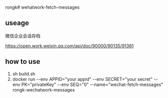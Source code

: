 rongk# wehatwork-fetch-messages

## useage
微信企业会话存档 

https://open.work.weixin.qq.com/api/doc/90000/90135/91361


## how to use 

1. sh build.sh 
2. docker run --env APPID="your appid" --env SECRET="your secret" --env PK="privateKey"  --env SEQ="0"  --name="wechat-fetch-messages" rongk-wechatwork-messages
